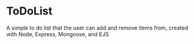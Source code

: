 # ToDoList
A simple to do list that the user can add and remove items from, created with Node, Express, Mongoose, and EJS
